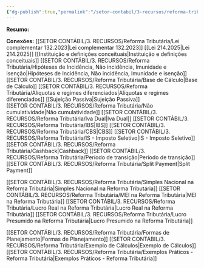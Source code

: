 ```yaml
---
{"dg-publish":true,"permalink":"/setor-contabil/3-recursos/reforma-tributaria/estrutura-base-reforma-tributaria/","dgPassFrontmatter":true,"created":"2025-08-14T16:41:31.570-03:00","updated":"2025-08-26T15:07:09.442-03:00"}
---
```


**Resumo:**


**Conexões:**
[[SETOR CONTÁBIL/3. RECURSOS/Reforma Tributária/Lei complementar 132.2023\|Lei complementar 132.2023]]
[[Lei 214.2025\|Lei 214.2025]]
[[Instituição e definições conceituais\|Instituição e definições conceituais]]
[[SETOR CONTÁBIL/3. RECURSOS/Reforma Tributária/Hipóteses de Incidência, Não incidência, Imunidade e isenção\|Hipóteses de Incidência, Não incidência, Imunidade e isenção]]
[[SETOR CONTÁBIL/3. RECURSOS/Reforma Tributária/Base de Cálculo\|Base de Cálculo]]
[[SETOR CONTÁBIL/3. RECURSOS/Reforma Tributária/Alíquotas e regimes diferenciados\|Alíquotas e regimes diferenciados]]
[[Sujeição Passiva\|Sujeição Passiva]]	
[[SETOR CONTÁBIL/3. RECURSOS/Reforma Tributária/Não cumulatividade\|Não cumulatividade]]
[[SETOR CONTÁBIL/3. RECURSOS/Reforma Tributária/Iva Dual\|Iva Dual]]
[[SETOR CONTÁBIL/3. RECURSOS/Reforma Tributária/IBS\|IBS]]
[[SETOR CONTÁBIL/3. RECURSOS/Reforma Tributária/CBS\|CBS]]
[[SETOR CONTÁBIL/3. RECURSOS/Reforma Tributária/IS - Imposto Seletivo\|IS - Imposto Seletivo]]
[[SETOR CONTÁBIL/3. RECURSOS/Reforma Tributária/Cashback\|Cashback]]
[[SETOR CONTÁBIL/3. RECURSOS/Reforma Tributária/Período de transição\|Período de transição]]
[[SETOR CONTÁBIL/3. RECURSOS/Reforma Tributária/Split Payment\|Split Payment]]

[[SETOR CONTÁBIL/3. RECURSOS/Reforma Tributária/Simples Nacional na Reforma Tributária\|Simples Nacional na Reforma Tributária]]
[[SETOR CONTÁBIL/3. RECURSOS/Reforma Tributária/MEI na Reforma Tributária\|MEI na Reforma Tributária]]
[[SETOR CONTÁBIL/3. RECURSOS/Reforma Tributária/Lucro Real na Reforma Tributária\|Lucro Real na Reforma Tributária]]
[[SETOR CONTÁBIL/3. RECURSOS/Reforma Tributária/Lucro Presumido na Reforma Tributária\|Lucro Presumido na Reforma Tributária]]

[[SETOR CONTÁBIL/3. RECURSOS/Reforma Tributária/Formas de Planejamento\|Formas de Planejamento]]
[[SETOR CONTÁBIL/3. RECURSOS/Reforma Tributária/Exemplo de Cálculos\|Exemplo de Cálculos]]
[[SETOR CONTÁBIL/3. RECURSOS/Reforma Tributária/Exemplos Práticos - Reforma Tributária\|Exemplos Práticos - Reforma Tributária]]



